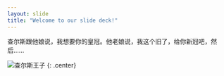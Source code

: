 ```yaml
---
layout: slide
title: "Welcome to our slide deck!"
---
```


查尔斯跟他娘说，我想要你的皇冠。他老娘说，我这个旧了，给你新冠吧，然后……

![查尔斯王子](https://upload.wikimedia.org/wikipedia/commons/thumb/1/1a/Prince_Charles_Ireland-4.jpg/250px-Prince_Charles_Ireland-4.jpg)
{: .center}
